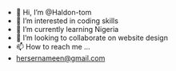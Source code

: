 - 👋 Hi, I’m @Haldon-tom
- 👀 I’m interested in coding skills
- 🌱 I’m currently learning Nigeria
- 💞️ I’m looking to collaborate on website design 
- 📫 How to reach me ...
- hersernameen@gmail.com
<!---
Haldon-tom/Haldon-tom is a ✨ special ✨ repository because its `README.md` (this file) appears on your GitHub profile.
You can click the Preview link to take a look at your changes.
--->
